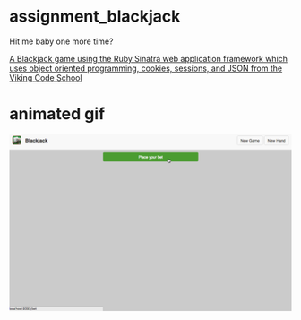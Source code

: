 # assignment_blackjack
Hit me baby one more time?

[A Blackjack game using the Ruby Sinatra web application framework which uses object oriented programming, cookies, sessions, and JSON from the Viking Code School](http://www.vikingcodeschool.com)

# animated gif
![blackjack](blackjack_animated.gif)
